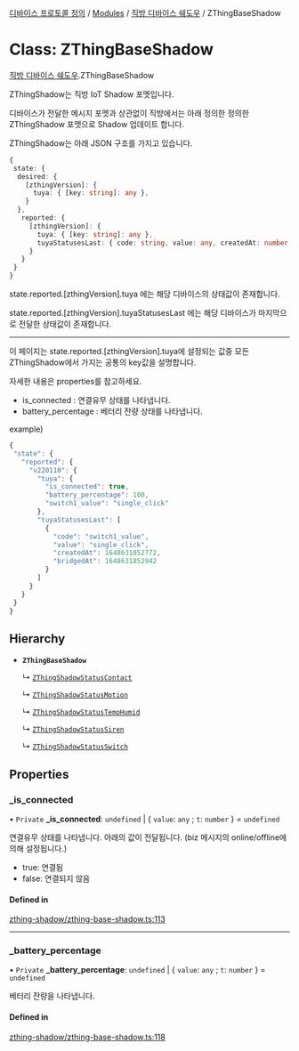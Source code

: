 [디바이스 프로토콜 정의](../README.md) / [Modules](../modules.md) / [직방 디바이스 쉐도우](../modules/__________.md) / ZThingBaseShadow

# Class: ZThingBaseShadow

[직방 디바이스 쉐도우](../modules/__________.md).ZThingBaseShadow

ZThingShadow는 직방 IoT Shadow 포멧입니다.

디바이스가 전달한 메시지 포멧과 상관없이 직방에서는 아래 정의한 정의한 ZThingShadow 포멧으로 Shadow 업데이트 합니다.

ZThingShadow는 아래 JSON 구조를 가지고 있습니다.

```typescript
{
 state: {
  desired: {
    [zthingVersion]: {
      tuya: { [key: string]: any },
    }
  },
   reported: {
     [zthingVersion]: {
       tuya: { [key: string]: any },
       tuyaStatusesLast: { code: string, value: any, createdAt: number, bridgedAt: number }[],
     }
   }
 }
}
```

state.reported.[zthingVersion].tuya 에는 해당 디바이스의 상태값이 존재합니다.

state.reported.[zthingVersion].tuyaStatusesLast 에는 해당 디바이스가 마지막으로 전달한 상태값이 존재합니다.

---

이 페이지는 state.reported.[zthingVersion].tuya에 설정되는 값중 모든 ZThingShadow에서 가지는 공통의 key값을 설명합니다.

자세한 내용은 properties를 참고하세요.

* is_connected : 연결유무 상태를 나타냅니다.
* battery_percentage : 베터리 잔량 상태를 나타냅니다.

example)
 ```typescript
{
  "state": {
    "reported": {
      "v220110": {
        "tuya": {
          "is_connected": true,
          "battery_percentage": 100,
          "switch1_value": "single_click"
        },
        "tuyaStatusesLast": [
          {
            "code": "switch1_value",
            "value": "single_click",
            "createdAt": 1648631852772,
            "bridgedAt": 1648631852942
          }
        ]
      }
    }
  }
}
```

## Hierarchy

- **`ZThingBaseShadow`**

  ↳ [`ZThingShadowStatusContact`](_________.ZThingShadowStatusContact.md)

  ↳ [`ZThingShadowStatusMotion`](_________.ZThingShadowStatusMotion.md)

  ↳ [`ZThingShadowStatusTempHumid`](_________.ZThingShadowStatusTempHumid.md)

  ↳ [`ZThingShadowStatusSiren`](_________.ZThingShadowStatusSiren.md)

  ↳ [`ZThingShadowStatusSwitch`](_________.ZThingShadowStatusSwitch.md)

## Properties

### \_is\_connected

• `Private` **\_is\_connected**: `undefined` \| { `value`: `any` ; `t`: `number`  } = `undefined`

연결유무 상태를 나타냅니다.  아래의 값이 전달됩니다. (biz 메시지의 online/offline에 의해 설정됩니다.)
* true: 연결됨
* false: 연결되지 않음

#### Defined in

[zthing-shadow/zthing-base-shadow.ts:113](https://github.com/zigbang/iot/blob/43523cfa/packages/ziot-bridge/tuya/zthing-message-converter/lib/messages/zthing-shadow/zthing-base-shadow.ts#L113)

___

### \_battery\_percentage

• `Private` **\_battery\_percentage**: `undefined` \| { `value`: `any` ; `t`: `number`  } = `undefined`

베터리 잔량을 나타냅니다.

#### Defined in

[zthing-shadow/zthing-base-shadow.ts:118](https://github.com/zigbang/iot/blob/43523cfa/packages/ziot-bridge/tuya/zthing-message-converter/lib/messages/zthing-shadow/zthing-base-shadow.ts#L118)
